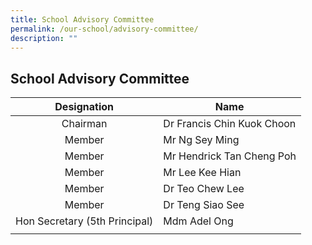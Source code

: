 ```yaml
---
title: School Advisory Committee
permalink: /our-school/advisory-committee/
description: ""
---
```

## School Advisory Committee

| Designation | Name |
|:---:|---|
| Chairman | Dr Francis Chin Kuok Choon |
| Member | Mr Ng Sey Ming |
| Member | Mr Hendrick Tan Cheng Poh |
| Member | Mr Lee Kee Hian |
| Member | Dr Teo Chew Lee |
| Member | Dr Teng Siao See |
| Hon Secretary (5th Principal) |  Mdm Adel Ong|
|  |  |